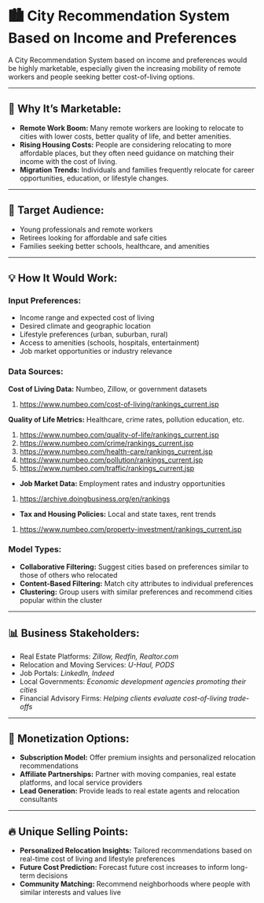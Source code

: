 # 🏙️ City Recommendation System Based on Income and Preferences

A City Recommendation System based on income and preferences would be highly marketable, especially given the increasing mobility of remote workers and people seeking better cost-of-living options.

---

## 🎯 Why It’s Marketable:

- **Remote Work Boom:** Many remote workers are looking to relocate to cities with lower costs, better quality of life, and better amenities.
- **Rising Housing Costs:** People are considering relocating to more affordable places, but they often need guidance on matching their income with the cost of living.
- **Migration Trends:** Individuals and families frequently relocate for career opportunities, education, or lifestyle changes.

---

## 🎯 Target Audience:

- Young professionals and remote workers  
- Retirees looking for affordable and safe cities  
- Families seeking better schools, healthcare, and amenities  

---

## 💡 How It Would Work:

### Input Preferences:
- Income range and expected cost of living  
- Desired climate and geographic location  
- Lifestyle preferences (urban, suburban, rural)  
- Access to amenities (schools, hospitals, entertainment)  
- Job market opportunities or industry relevance  

### Data Sources:
**Cost of Living Data:** Numbeo, Zillow, or government datasets
1. https://www.numbeo.com/cost-of-living/rankings_current.jsp

**Quality of Life Metrics:** Healthcare, crime rates, pollution education, etc.
1. https://www.numbeo.com/quality-of-life/rankings_current.jsp
2. https://www.numbeo.com/crime/rankings_current.jsp
3. https://www.numbeo.com/health-care/rankings_current.jsp
4. https://www.numbeo.com/pollution/rankings_current.jsp
5. https://www.numbeo.com/traffic/rankings_current.jsp


- **Job Market Data:** Employment rates and industry opportunities
1. https://archive.doingbusiness.org/en/rankings

- **Tax and Housing Policies:** Local and state taxes, rent trends
1. https://www.numbeo.com/property-investment/rankings_current.jsp

### Model Types:
- **Collaborative Filtering:** Suggest cities based on preferences similar to those of others who relocated  
- **Content-Based Filtering:** Match city attributes to individual preferences  
- **Clustering:** Group users with similar preferences and recommend cities popular within the cluster  

---

## 📊 Business Stakeholders:

- Real Estate Platforms: *Zillow, Redfin, Realtor.com*  
- Relocation and Moving Services: *U-Haul, PODS*  
- Job Portals: *LinkedIn, Indeed*  
- Local Governments: *Economic development agencies promoting their cities*  
- Financial Advisory Firms: *Helping clients evaluate cost-of-living trade-offs*  

---

## 🚀 Monetization Options:

- **Subscription Model:** Offer premium insights and personalized relocation recommendations  
- **Affiliate Partnerships:** Partner with moving companies, real estate platforms, and local service providers  
- **Lead Generation:** Provide leads to real estate agents and relocation consultants  

---

## 🔥 Unique Selling Points:

- **Personalized Relocation Insights:** Tailored recommendations based on real-time cost of living and lifestyle preferences  
- **Future Cost Prediction:** Forecast future cost increases to inform long-term decisions  
- **Community Matching:** Recommend neighborhoods where people with similar interests and values live  
